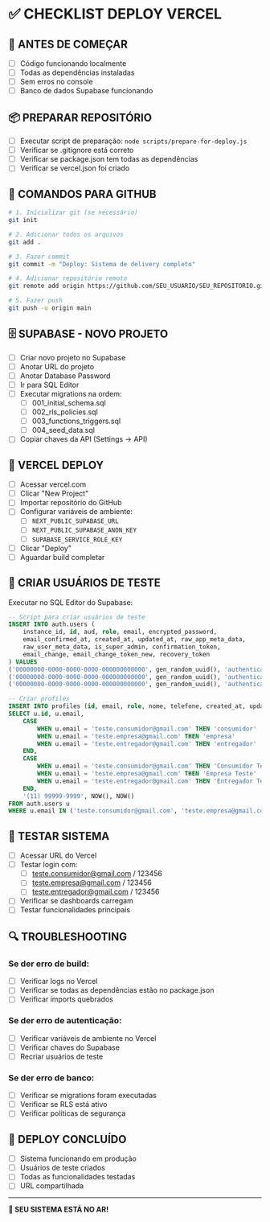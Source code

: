 # ✅ CHECKLIST DEPLOY VERCEL

## 🎯 **ANTES DE COMEÇAR**

- [ ] Código funcionando localmente
- [ ] Todas as dependências instaladas
- [ ] Sem erros no console
- [ ] Banco de dados Supabase funcionando

## 📦 **PREPARAR REPOSITÓRIO**

- [ ] Executar script de preparação: `node scripts/prepare-for-deploy.js`
- [ ] Verificar se .gitignore está correto
- [ ] Verificar se package.json tem todas as dependências
- [ ] Verificar se vercel.json foi criado

## 🔧 **COMANDOS PARA GITHUB**

```bash
# 1. Inicializar git (se necessário)
git init

# 2. Adicionar todos os arquivos
git add .

# 3. Fazer commit
git commit -m "Deploy: Sistema de delivery completo"

# 4. Adicionar repositório remoto
git remote add origin https://github.com/SEU_USUARIO/SEU_REPOSITORIO.git

# 5. Fazer push
git push -u origin main
```

## 🗄️ **SUPABASE - NOVO PROJETO**

- [ ] Criar novo projeto no Supabase
- [ ] Anotar URL do projeto
- [ ] Anotar Database Password
- [ ] Ir para SQL Editor
- [ ] Executar migrations na ordem:
  - [ ] 001_initial_schema.sql
  - [ ] 002_rls_policies.sql  
  - [ ] 003_functions_triggers.sql
  - [ ] 004_seed_data.sql
- [ ] Copiar chaves da API (Settings → API)

## 🚀 **VERCEL DEPLOY**

- [ ] Acessar vercel.com
- [ ] Clicar "New Project"
- [ ] Importar repositório do GitHub
- [ ] Configurar variáveis de ambiente:
  - [ ] `NEXT_PUBLIC_SUPABASE_URL`
  - [ ] `NEXT_PUBLIC_SUPABASE_ANON_KEY`
  - [ ] `SUPABASE_SERVICE_ROLE_KEY`
- [ ] Clicar "Deploy"
- [ ] Aguardar build completar

## 👥 **CRIAR USUÁRIOS DE TESTE**

Executar no SQL Editor do Supabase:

```sql
-- Script para criar usuários de teste
INSERT INTO auth.users (
    instance_id, id, aud, role, email, encrypted_password, 
    email_confirmed_at, created_at, updated_at, raw_app_meta_data, 
    raw_user_meta_data, is_super_admin, confirmation_token, 
    email_change, email_change_token_new, recovery_token
) VALUES 
('00000000-0000-0000-0000-000000000000', gen_random_uuid(), 'authenticated', 'authenticated', 'teste.consumidor@gmail.com', crypt('123456', gen_salt('bf')), NOW(), NOW(), NOW(), '{"provider":"email","providers":["email"]}', '{}', FALSE, '', '', '', ''),
('00000000-0000-0000-0000-000000000000', gen_random_uuid(), 'authenticated', 'authenticated', 'teste.empresa@gmail.com', crypt('123456', gen_salt('bf')), NOW(), NOW(), NOW(), '{"provider":"email","providers":["email"]}', '{}', FALSE, '', '', '', ''),
('00000000-0000-0000-0000-000000000000', gen_random_uuid(), 'authenticated', 'authenticated', 'teste.entregador@gmail.com', crypt('123456', gen_salt('bf')), NOW(), NOW(), NOW(), '{"provider":"email","providers":["email"]}', '{}', FALSE, '', '', '', '');

-- Criar profiles
INSERT INTO profiles (id, email, role, nome, telefone, created_at, updated_at)
SELECT u.id, u.email,
    CASE 
        WHEN u.email = 'teste.consumidor@gmail.com' THEN 'consumidor'
        WHEN u.email = 'teste.empresa@gmail.com' THEN 'empresa'
        WHEN u.email = 'teste.entregador@gmail.com' THEN 'entregador'
    END,
    CASE 
        WHEN u.email = 'teste.consumidor@gmail.com' THEN 'Consumidor Teste'
        WHEN u.email = 'teste.empresa@gmail.com' THEN 'Empresa Teste'
        WHEN u.email = 'teste.entregador@gmail.com' THEN 'Entregador Teste'
    END,
    '(11) 99999-9999', NOW(), NOW()
FROM auth.users u
WHERE u.email IN ('teste.consumidor@gmail.com', 'teste.empresa@gmail.com', 'teste.entregador@gmail.com');
```

## 🧪 **TESTAR SISTEMA**

- [ ] Acessar URL do Vercel
- [ ] Testar login com:
  - [ ] teste.consumidor@gmail.com / 123456
  - [ ] teste.empresa@gmail.com / 123456
  - [ ] teste.entregador@gmail.com / 123456
- [ ] Verificar se dashboards carregam
- [ ] Testar funcionalidades principais

## 🔍 **TROUBLESHOOTING**

### Se der erro de build:
- [ ] Verificar logs no Vercel
- [ ] Verificar se todas as dependências estão no package.json
- [ ] Verificar imports quebrados

### Se der erro de autenticação:
- [ ] Verificar variáveis de ambiente no Vercel
- [ ] Verificar chaves do Supabase
- [ ] Recriar usuários de teste

### Se der erro de banco:
- [ ] Verificar se migrations foram executadas
- [ ] Verificar se RLS está ativo
- [ ] Verificar políticas de segurança

## 🎉 **DEPLOY CONCLUÍDO**

- [ ] Sistema funcionando em produção
- [ ] Usuários de teste criados
- [ ] Todas as funcionalidades testadas
- [ ] URL compartilhada

---

**🚀 SEU SISTEMA ESTÁ NO AR!**
